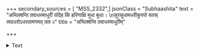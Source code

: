 +++
secondary_sources = [ "MSS_2332",]
jsonClass = "Subhaashita"
text = "अभिलषन्ति तवाधरमाधुरीं तदिह किं हरिणाक्षि मुधा बुधाः।  \nसुरसुधामधरीकुरुते यतस् त्वदधरोऽधरतामगमत् ततः॥"
title = "अभिलषन्ति तवाधरमाधुरीम्"

+++

<details><summary>Text</summary>

अभिलषन्ति तवाधरमाधुरीं तदिह किं हरिणाक्षि मुधा बुधाः।  
सुरसुधामधरीकुरुते यतस् त्वदधरोऽधरतामगमत् ततः॥
</details>
